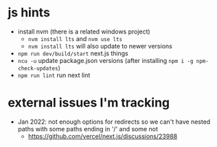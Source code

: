 # js hints

- install nvm (there is a related windows project)
  - `nvm install lts` and `nvm use lts`
  - `nvm install lts` will also update to newer versions
- `npm run dev/build/start` next.js things
- `ncu -u` update package.json versions (after installing `npm i -g npm-check-updates`)
- `npm run lint` run next lint

# external issues I'm tracking

- Jan 2022: not enough options for redirects so we can't have nested paths with some paths ending in '/' and some not
  - https://github.com/vercel/next.js/discussions/23988
